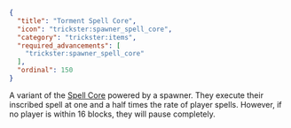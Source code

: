 ```json
{
  "title": "Torment Spell Core",
  "icon": "trickster:spawner_spell_core",
  "category": "trickster:items",
  "required_advancements": [
    "trickster:spawner_spell_core"
  ],
  "ordinal": 150
}
```

A variant of the [Spell Core](^trickster:items/spell_core) powered by a spawner. 
They execute their inscribed spell at one and a half times the rate of player spells. 
However, if no player is within 16 blocks, they will pause completely.
